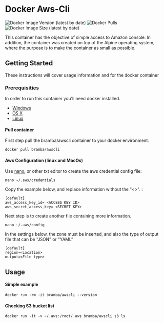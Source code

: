 # Docker Aws-Cli
![Docker Image Version (latest by date)](https://img.shields.io/docker/v/bramba/awscli?color=green&logo=docker)
![Docker Pulls](https://img.shields.io/docker/pulls/bramba/awscli?color=green&logo=docker)
![Docker Image Size (latest by date)](https://img.shields.io/docker/image-size/bramba/awscli?color=gren&logo=docker)


This container has the objective of simple access to Amazon console. In addition, 
the container was created on top of the Alpine operating system, where the purpose is to 
make the container as small as possible.

## Getting Started

These instructions will cover usage information and for the docker container 

### Prerequisities


In order to run this container you'll need docker installed.

* [Windows](https://docs.docker.com/windows/started)
* [OS X](https://docs.docker.com/mac/started/)
* [Linux](https://docs.docker.com/linux/started/)


#### Pull container

First step pull the bramba/awscli container to your docker environment.

```
docker pull bramba/awscli
```

#### Aws Configuration (linux and MacOs)
Use [nano](https://nano-editor.org/), or other txt editor to create the aws credential config file:
```
nano ~/.aws/credentials
```
Copy the example below, and replace information without the "<>". :

```
[default]
aws_access_key_id= <ACCESS KEY ID>
aws_secret_access_key= <SECRET KEY>
```

Next step is to create another file containing more information.
```
nano ~/.aws/config
```

In the settings below, the zone must be inserted, and also the type of output file that can be "JSON" or "YAML"
```
[default]
region=<Location>
output=<File type>
```
## Usage

#### Simple example

```shell
docker run -rm -it bramba/awscli --version
```

#### Checking S3 bucket list
```shell
docker run -it -v ~/.aws:/root/.aws bramba/awscli s3 ls
```

